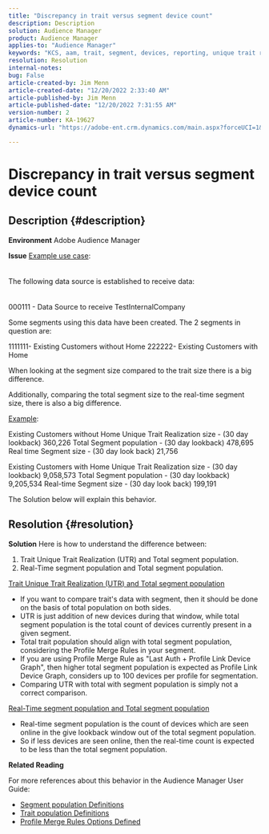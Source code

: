 ```yaml
---
title: "Discrepancy in trait versus segment device count"
description: Description
solution: Audience Manager
product: Audience Manager
applies-to: "Audience Manager"
keywords: "KCS, aam, trait, segment, devices, reporting, unique trait realizations, total segment population, real-time segment population, total trait population, best practice, discrepancy, trait versus segment device count, Adobe Audience Manager"
resolution: Resolution
internal-notes: 
bug: False
article-created-by: Jim Menn
article-created-date: "12/20/2022 2:33:40 AM"
article-published-by: Jim Menn
article-published-date: "12/20/2022 7:31:55 AM"
version-number: 2
article-number: KA-19627
dynamics-url: "https://adobe-ent.crm.dynamics.com/main.aspx?forceUCI=1&pagetype=entityrecord&etn=knowledgearticle&id=6d5a32b3-0e80-ed11-81ac-6045bd006704"

---
```

# Discrepancy in trait versus segment device count

## Description {#description}


<b>Environment</b>
 Adobe Audience Manager

<b>Issue</b>
<u>Example use case</u>:
<br><br><br>The following data source is established to receive data:<br><br><br>
000111 - Data Source to receive TestInternalCompany

Some segments using this data have been created. The 2 segments in question are:

1111111- Existing Customers without Home
 222222- Existing Customers with Home

When looking at the segment size compared to the trait size there is a big difference.

Additionally, comparing the total segment size to the real-time segment size, there is also a big difference.

<u>Example</u>:

Existing Customers without Home
 Unique Trait Realization size - (30 day lookback) 360,226
 Total Segment population - (30 day lookback) 478,695
 Real time Segment size - (30 day look back) 21,756

Existing Customers with Home
 Unique Trait Realization size - (30 day lookback) 9,058,573
 Total Segment population - (30 day lookback) 9,205,534
 Real-time Segment size - (30 day look back) 199,191



The Solution below will explain this behavior.


## Resolution {#resolution}


<b>Solution</b>
Here is how to understand the difference between:
1. Trait Unique Trait Realization (UTR) and Total segment population.
2. Real-Time segment population and Total segment population.



<u>Trait Unique Trait Realization (UTR) and Total segment population</u>

- If you want to compare trait's data with segment, then it should be done on the basis of total population on both sides.
- UTR is just addition of new devices during that window, while total segment population is the total count of devices currently present in a given segment.
- Total trait population should align with total segment population, considering the Profile Merge Rules in your segment.
- If you are using Profile Merge Rule as "Last Auth + Profile Link Device Graph", then higher total segment population is expected as Profile Link Device Graph, considers up to 100 devices per profile for segmentation.
- Comparing UTR with total with segment population is simply not a correct comparison.




<u>Real-Time segment population and Total segment population</u>

- Real-time segment population is the count of devices which are seen online in the give lookback window out of the total segment population.
- So if less devices are seen online, then the real-time count is expected to be less than the total segment population.




<b>Related Reading</b>

For more references about this behavior in the Audience Manager User Guide:

- [Segment population Definitions](https://experienceleague.adobe.com/docs/audience-manager/user-guide/features/segments/segment-builder-data.html?lang=en)
- [Trait population Definitions](https://experienceleague.adobe.com/docs/audience-manager/user-guide/features/traits/trait-details-page.html?lang=en)
- [Profile Merge Rules Options Defined](https://experienceleague.adobe.com/docs/audience-manager/user-guide/features/profile-merge-rules/merge-rule-definitions.html?lang=en)

